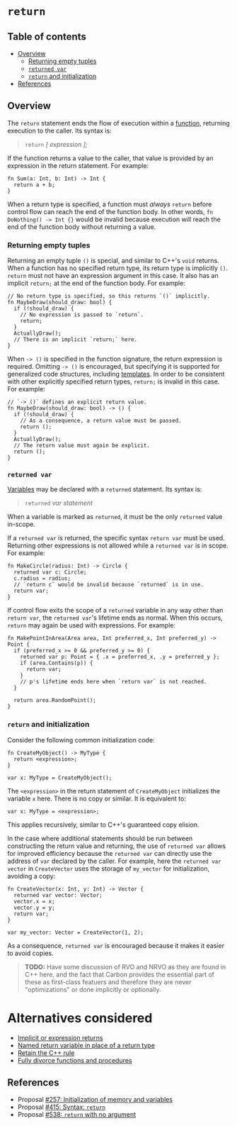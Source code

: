 # `return`

<!--
Part of the Carbon Language project, under the Apache License v2.0 with LLVM
Exceptions. See /LICENSE for license information.
SPDX-License-Identifier: Apache-2.0 WITH LLVM-exception
-->

<!-- toc -->

## Table of contents

-   [Overview](#overview)
    -   [Returning empty tuples](#returning-empty-tuples)
    -   [`returned var`](#returned-var)
    -   [`return` and initialization](#return-and-initialization)
-   [References](#references)

<!-- tocstop -->

## Overview

The `return` statement ends the flow of execution within a
[function](../functions.md), returning execution to the caller. Its syntax is:

> `return` _[ expression ];_

If the function returns a value to the caller, that value is provided by an
expression in the return statement. For example:

```carbon
fn Sum(a: Int, b: Int) -> Int {
  return a + b;
}
```

When a return type is specified, a function must _always_ `return` before
control flow can reach the end of the function body. In other words,
`fn DoNothing() -> Int {}` would be invalid because execution will reach the end
of the function body without returning a value.

### Returning empty tuples

Returning an empty tuple `()` is special, and similar to C++'s `void` returns.
When a function has no specified return type, its return type is implicitly
`()`. `return` must not have an expression argument in this case. It also has an
implicit `return;` at the end of the function body. For example:

```carbon
// No return type is specified, so this returns `()` implicitly.
fn MaybeDraw(should_draw: bool) {
  if (!should_draw) {
    // No expression is passed to `return`.
    return;
  }
  ActuallyDraw();
  // There is an implicit `return;` here.
}
```

When `-> ()` is specified in the function signature, the return expression is
required. Omitting `-> ()` is encouraged, but specifying it is supported for
generalized code structures, including [templates](../templates.md). In order to
be consistent with other explicitly specified return types, `return;` is invalid
in this case. For example:

```carbon
// `-> ()` defines an explicit return value.
fn MaybeDraw(should_draw: bool) -> () {
  if (!should_draw) {
    // As a consequence, a return value must be passed.
    return ();
  }
  ActuallyDraw();
  // The return value must again be explicit.
  return ();
}
```

### `returned var`

[Variables](../variables.md) may be declared with a `returned` statement. Its
syntax is:

> `returned` _var statement_

When a variable is marked as `returned`, it must be the only `returned` value
in-scope.

If a `returned var` is returned, the specific syntax `return var` must be used.
Returning other expressions is not allowed while a `returned var` is in scope.
For example:

```carbon
fn MakeCircle(radius: Int) -> Circle {
  returned var c: Circle;
  c.radius = radius;
  // `return c` would be invalid because `returned` is in use.
  return var;
}
```

If control flow exits the scope of a `returned` variable in any way other than
`return var`, the `returned var`'s lifetime ends as normal. When this occurs,
`return` may again be used with expressions. For example:

```carbon
fn MakePointInArea(Area area, Int preferred_x, Int preferred_y) -> Point {
  if (preferred_x >= 0 && preferred_y >= 0) {
    returned var p: Point = { .x = preferred_x, .y = preferred_y };
    if (area.Contains(p)) {
      return var;
    }
    // p's lifetime ends here when `return var` is not reached.
  }

  return area.RandomPoint();
}
```

### `return` and initialization

Consider the following common initialization code:

```carbon
fn CreateMyObject() -> MyType {
  return <expression>;
}

var x: MyType = CreateMyObject();
```

The `<expression>` in the return statement of `CreateMyObject` initializes the
variable `x` here. There is no copy or similar. It is equivalent to:

```carbon
var x: MyType = <expression>;
```

This applies recursively, similar to C++'s guaranteed copy elision.

In the case where additional statements should be run between constructing the
return value and returning, the use of `returned var` allows for improved
efficiency because the `returned var` can directly use the address of `var`
declared by the caller. For example, here the `returned var vector` in
`CreateVector` uses the storage of `my_vector` for initialization, avoiding a
copy:

```carbon
fn CreateVector(x: Int, y: Int) -> Vector {
  returned var vector: Vector;
  vector.x = x;
  vector.y = y;
  return var;
}

var my_vector: Vector = CreateVector(1, 2);
```

As a consequence, `returned var` is encouraged because it makes it easier to
avoid copies.

> **TODO:** Have some discussion of RVO and NRVO as they are found in C++ here,
> and the fact that Carbon provides the essential part of these as first-class
> featuers and therefore they are never "optimizations" or done implicitly or
> optionally.

# Alternatives considered

-   [Implicit or expression returns](/proposals/p0415.md#implicit-or-expression-returns)
-   [Named return variable in place of a return type](/proposals/p0257.md#named-return-variable-in-place-of-a-return-type)
-   [Retain the C++ rule](/proposals/p0538.md#retain-the-c-rule)
-   [Fully divorce functions and procedures](/proposals/p0538.md#fully-divorce-functions-and-procedures)

## References

-   Proposal
    [#257: Initialization of memory and variables](https://github.com/carbon-language/carbon-lang/pull/257)
-   Proposal
    [#415: Syntax: `return`](https://github.com/carbon-language/carbon-lang/pull/415)
-   Proposal
    [#538: `return` with no argument](https://github.com/carbon-language/carbon-lang/pull/538)
